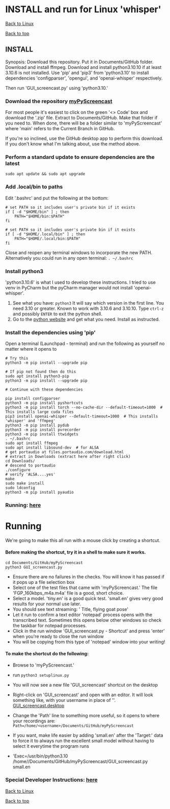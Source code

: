 # INSTALL and run for Linux 'whisper'
[Back to Linux](FAQ_linux.md)

[Back to top](../README.md)

## INSTALL
Synopsis:  Download this repository.   Put it in Documents/GitHub folder.
Download and install ffmpeg.   Download and install python3.10.10 if at least 3.10.6 is not installed.  Use 'pip' and 'pip3' from
'python3.10' to install dependencies 'configparser', 'opengui', and 'openai-whisper' respectively.

Then run 'GUI_screencast.py' using 'python3.10.'


### Download the repository [myPyScreencast](http://www.github.com/famouswriter978/myPyScreencast)
For most people it's easiest to click on the green '<> Code' box and download the '.zip' file.  Extract to Documents/GitHub.  Make that folder if you need to.  When done, there will be a folder similar to 'myPyScreencast' where 'main' refers to the Current Branch in GitHub.

If you're so inclined, use the GitHub desktop app to perform this download.  If you don't know what I'm talking about, use the method above.


### Perform a standard update to ensure dependencies are the latest
`sudo apt update && sudo apt upgrade`


### Add .local/bin to paths
Edit '.bashrc' and put the following at the bottom:

```
# set PATH so it includes user's private bin if it exists
if [ -d "$HOME/bin" ] ; then
    PATH="$HOME/bin:$PATH"
fi

# set PATH so it includes user's private bin if it exists
if [ -d "$HOME/.local/bin" ] ; then
    PATH="$HOME/.local/bin:$PATH"
fi
```
Close and reopen any terminal windows to incorporate the new PATH.   Alternatively you could run in any open terminal:
`. ~/.bashrc`


### Install python3
'python3.10.6' is what I used to develop these instructions.  I tried to use venv in PyCharm but the pyCharm manager would not install 'openai-whisper'.

1. See what you have:  `python3`   It will say which version in the first line.  You need 3.10 or greater.  Known to work with 3.10.6 and 3.10.10.  Type `ctrl-z` and possibly `ENTER` to exit the python shell.
2. Go to the [python website](https://www.python.org/downloads/) and get what you need.  Install as instructed.


### Install the dependencies using 'pip'
Open a terminal (Launchpad - terminal) and run the following as yourself no matter where it opens to

```
# Try this
python3 -m pip install --upgrade pip

# If pip not found then do this
sudo apt install python3-pip
python3 -m pip install --upgrade pip

# Continue with these dependencies

pip install configparser
python3 -m pip install pyshortcuts
python3 -m pip install torch --no-cache-dir --default-timeout=1000  # This installs large cuda files
pip3 install openai-whisper --default-timeout=1000  # This installs 'whisper' and 'ffmpeg'
python3 -m pip install pydub
python3 -m pip install pvrecorder
python3 -m pip install ttwidgets
. ~/.bashrc
sudo apt install ffmpeg
sudo apt install libsound-dev  # for ALSA
# get portaudio at files.portaudio.com/download.html
# extract in Downloads (extract here after right click)
cd Downloads/
# descend to portaudio
./configure
# verify 'ALSA....yes'
make
sudo make install
sudo ldconfig
python3 -m pip install pyaudio
```

### Running:  [here](RUNNING_linux.md)

# Running
We're going to make this all run with a mouse click by creating a shortcut.

#### Before making the shortcut, try it in a shell to make sure it works.
``` commandline
cd Documents/GitHub/myPyScreencast
python3 GUI_screencast.py
```
   - Ensure there are no failures in the checks.  You will know it has passed if it pops up a file selection box
   - Select one of the test files that came with 'myPyScreencast.'  The file 'FGP_160kbps_m4a.m4a' file is a good, short choice.
   - Select a model.  'tiny.en' is a good quick test.  'small.en' gives very good results for your normal use later.
   - You should see text streaming:   '<time stamp> Title, flying goat pose'
   - Let it run to confirm a text editor 'notepad' process opens with the transcribed text.   Sometimes this opens below other windows so check the taskbar for notepad processes.
   - Click in the run window 'GUI_screencast.py - Shortcut' and press 'enter' when you're ready to close the run window
   - You will be copying from this type of 'notepad' window into your writing!

#### To make the shortcut do the following:
   - Browse to 'myPyScreencast.'
   - run `python3 setuplinux.py`
   - You will now see a new file 'GUI_screencast' shortcut on the desktop
   - Right-click on 'GUI_screencast' and open with an editor.  It will look something like, with your username in place of '<user>'.
        [GUI_screencast.desktop](../GUI_screencast.desktop)
   - Change the 'Path' line to something more useful, so it opens to where your recordings are:
`Path=/home/<username>/Documents/GitHub/myPyScreencast`

   - If you want, make life easier by adding 'small.en' after the 'Target:' data to force it to always run the excellent small model without having to select it everytime the program runs

   - 'Exec=/usr/bin/python3.10 /home/<username>/Documents/GitHub/myPyScreencast/GUI_screencast.py small.en

### Special Developer Instructions:  [here](DEVELOPER.md)

[Back to Linux](FAQ_linux.md)

[Back to top](../README.md)
